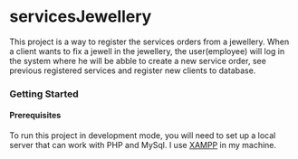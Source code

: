 # servicesJewellery
This project is a way to register the services orders from a jewellery.
When a client wants to fix a jewell in the jewellery, the user(employee) will log in the system where he will be abble to create a new 
service order, see previous registered services and register new clients to database.

### Getting Started

#### Prerequisites

To run this project in development mode, you will need to set up a local server that can work with PHP and MySql. I use [XAMPP](https://www.apachefriends.org/pt_br/index.html) in my machine.
